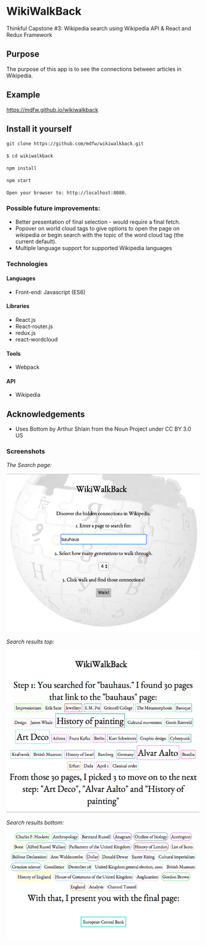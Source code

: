 # WikiWalkBack

Thinkful Capstone #3: Wikipedia search using Wikipedia API & React and Redux Framework

## Purpose

The purpose of this app is to see the connections between articles in Wikipedia. 

## Example

https://mdfw.github.io/wikiwalkback

## Install it yourself

```
git clone https://github.com/mdfw/wikiwalkback.git

$ cd wikiwalkback

npm install

npm start

Open your browser to: http://localhost:8080.
```

### Possible future improvements:

* Better presentation of final selection - would require a final fetch.
* Popover on world cloud tags to give options to open the page on wikipedia or begin search with the topic of the word cloud tag (the current default).
* Multiple language support for supported Wikipedia languages

### Technologies

#### Languages

* Front-end: Javascript (ES6)

#### Libraries

* React.js
* React-router.js
* redux.js
* react-wordcloud

#### Tools

* Webpack

#### API

* Wikipedia

## Acknowledgements
* Uses Bottom by Arthur Shlain from the Noun Project under CC BY 3.0 US

### Screenshots

*The Search page:*

![search](https://github.com/mdfw/wikiwalkback/blob/master/readme/wikiwalkback-search.png "Search screen")

*Search results top:*

![results 1](https://github.com/mdfw/wikiwalkback/blob/master/readme/wikiwalkback-result1.png "Search result top")

*Search results bottom:*

![results2](https://github.com/mdfw/wikiwalkback/blob/master/readme/wikiwalkback-result2.png "Search result bottom")
